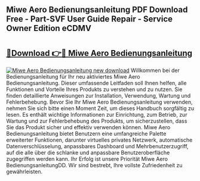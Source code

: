 ## Miwe Aero Bedienungsanleitung PDF Download Free - Part-SVF User Guide Repair - Service Owner Edition eCDMV

# <h2><a href="http://df5cjr.blite.top/?on=Miwe+Aero+Bedienungsanleitung">🔗Download 👉🔴 Miwe Aero Bedienungsanleitung</a></h2>

[![Miwe Aero Bedienungsanleitung new download](https://i.imgur.com/lujVjoI.png)](http://df5cjr.blite.top/?on=Miwe+Aero+Bedienungsanleitung)
Willkommen bei der Bedienungsanleitung für Ihr neu aktiviertes Miwe Aero Bedienungsanleitung. Dieser umfassende Leitfaden soll Ihnen helfen, alle Funktionen und Vorteile Ihres Produkts zu verstehen und zu nutzen. Sie finden detaillierte Anweisungen zur Installation, Verwendung, Wartung und Fehlerbehebung. Bevor Sie Ihr Miwe Aero Bedienungsanleitung verwenden, nehmen Sie sich bitte einen Moment Zeit, um dieses Handbuch sorgfältig zu lesen. Es enthält wichtige Informationen zur Einrichtung, zum Betrieb, zur Wartung und zur Fehlerbehebung des Produkts, um sicherzustellen, dass Sie das Produkt sicher und effektiv verwenden können. Miwe Aero Bedienungsanleitung bietet Benutzern eine umfangreiche Palette erweiterter Funktionen, darunter virtuelles privates Netzwerk, automatische Datenverschlüsselung, anpassbares Dashboard und Mehrbenutzerzugriff, auf die alle über die schlanke und anpassbare Benutzeroberfläche zugegriffen werden kann. Ihr Erfolg ist unsere Priorität Miwe Aero BedienungsanleitungDD. Wir sind bestrebt, Ihre vollste Zufriedenheit zu gewährleisten.
